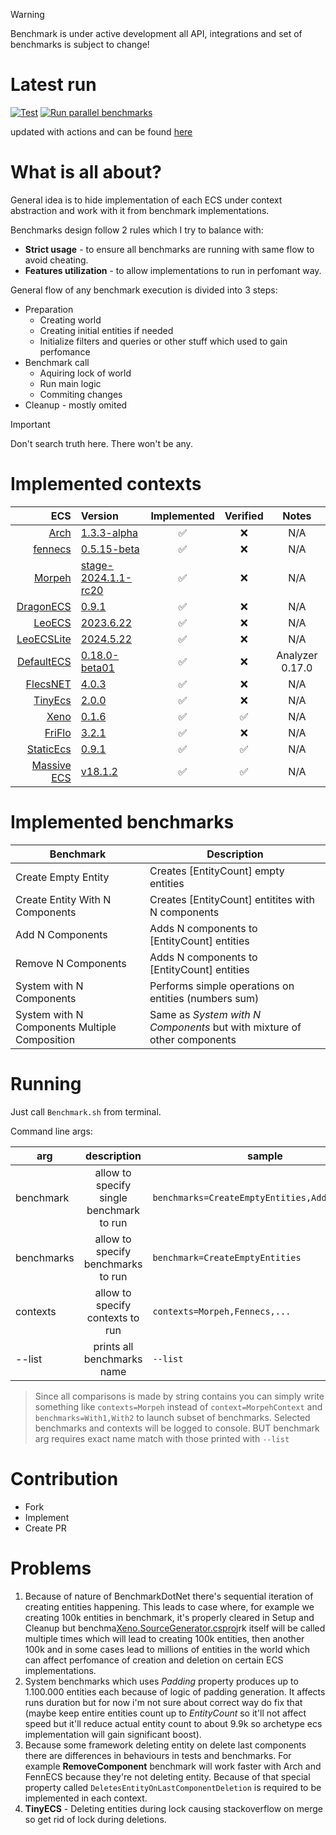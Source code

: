 > [!WARNING]
> Benchmark is under active development all API, integrations and set of benchmarks is subject to change!
>

# Latest run

[![Test](https://github.com/blackbone/other-ecs-benchmarks/actions/workflows/test.yml/badge.svg)](https://github.com/blackbone/other-ecs-benchmarks/actions/workflows/test.yml)
[![Run parallel benchmarks](https://github.com/blackbone/other-ecs-benchmarks/actions/workflows/benchmark.yml/badge.svg)](https://github.com/blackbone/other-ecs-benchmarks/actions/workflows/benchmark.yml)

updated with actions and can be found [here](https://gist.github.com/blackbone/6d254a684cf580441bf58690ad9485c3)

# What is all about?

General idea is to hide implementation of each ECS under context abstraction and work with it from benchmark
implementations.

Benchmarks design follow 2 rules which I try to balance with:

* **Strict usage** - to ensure all benchmarks are running with same flow to avoid cheating.
* **Features utilization** - to allow implementations to run in perfomant way.

General flow of any benchmark execution is divided into 3 steps:

* Preparation
    * Creating world
    * Creating initial entities if needed
    * Initialize filters and queries or other stuff which used to gain perfomance
* Benchmark call
    * Aquiring lock of world
    * Run main logic
    * Commiting changes
* Cleanup - mostly omited

> [!IMPORTANT]
> Don't search truth here. There won't be any.

# Implemented contexts

|                                                           ECS | Version                                                                                                   | Implemented | Verified |      Notes      |
|--------------------------------------------------------------:|:----------------------------------------------------------------------------------------------------------|:-----------:|:--------:|:---------------:|
|                       [Arch](https://github.com/genaray/Arch) | [1.3.3-alpha](https://www.nuget.org/packages/Arch/1.3.3-alpha)                                            |      ✅      |    ❌     |       N/A       |
|                              [fennecs](https://fennecs.tech/) | [0.5.15-beta](https://www.nuget.org/packages/fennecs/0.5.15-beta)                                         |      ✅      |    ❌     |       N/A       |
|                  [Morpeh](https://github.com/scellecs/morpeh) | [stage-2024.1.1-rc20](https://github.com/scellecs/morpeh/releases/tag/2024.1.1-rc20)                      |      ✅      |    ❌     |       N/A       |
|          [DragonECS](https://github.com/DCFApixels/DragonECS) | [0.9.1](https://github.com/DCFApixels/DragonECS/releases/tag/0.9.1)                                       |      ✅      |    ❌     |       N/A       |
|                     [LeoECS](https://github.com/Leopotam/ecs) | [2023.6.22](https://github.com/Leopotam/ecs/releases/tag/2023.6.22)                                       |      ✅      |    ❌     |       N/A       |
|             [LeoECSLite](https://github.com/Leopotam/ecslite) | [2024.5.22](https://github.com/Leopotam/ecslite/releases/tag/2024.5.22)                                   |      ✅      |    ❌     |       N/A       |
|            [DefaultECS](https://github.com/Doraku/DefaultEcs) | [0.18.0-beta01](https://github.com/Doraku/DefaultEcs/releases/tag/0.18.0-beta01)                          |      ✅      |    ❌     | Analyzer 0.17.0 |
|    [FlecsNET](https://github.com/BeanCheeseBurrito/Flecs.NET) | [4.0.3](https://www.nuget.org/packages/Flecs.NET.Release/4.0.3)                                           |      ✅      |    ❌     |       N/A       |
|           [TinyEcs](https://github.com/andreakarasho/TinyEcs) | [2.0.0](https://www.nuget.org/packages/TinyEcs.Main/2.0.0)                                                |      ✅      |    ❌     |       N/A       |
|                     [Xeno](https://github.com/blackbone/xeno) | [0.1.6](https://github.com/blackbone/xeno/releases/tag/0.1.6)                                             |      ✅      |    ✅     |       N/A       |
|         [FriFlo](https://github.com/friflo/Friflo.Engine.ECS) | [3.2.1](https://www.nuget.org/packages/Friflo.Engine.ECS/3.2.1)                                           |      ✅      |    ❌     |       N/A       |
| [StaticEcs](https://github.com/Felid-Force-Studios/StaticEcs) | [0.9.1](https://github.com/Felid-Force-Studios/StaticEcs/commit/e0914dc1aec394f200245c0cd5c6a44f32759ac4) |      ✅      |    ✅     |       N/A       |
|        [Massive ECS](https://github.com/nilpunch/massive-ecs) | [v18.1.2](https://github.com/nilpunch/massive-ecs/releases/tag/v18.1.2)                                   |      ✅      |    ✅     |       N/A       |

# Implemented benchmarks

| Benchmark                                     | Description                                                             |
|-----------------------------------------------|-------------------------------------------------------------------------|
| Create Empty Entity                           | Creates [EntityCount] empty entities                                    |
| Create Entity With N Components               | Creates [EntityCount] entitites with N components                       |
| Add N Components                              | Adds N components to [EntityCount] entities                             |
| Remove N Components                           | Adds N components to [EntityCount] entities                             |
| System with N Components                      | Performs simple operations on entities (numbers sum)                    |
| System with N Components Multiple Composition | Same as *System with N Components* but with mixture of other components |

# Running

Just call `Benchmark.sh` from terminal.

Command line args:

| arg        |               description                | sample                                         |
|------------|:----------------------------------------:|------------------------------------------------|
| benchmark  | allow to specify single benchmark to run | `benchmarks=CreateEmptyEntities,Add1Component` |
| benchmarks |    allow to specify benchmarks to run    | `benchmark=CreateEmptyEntities`                |
| contexts   |     allow to specify contexts to run     | `contexts=Morpeh,Fennecs,...`                  |
| --list     |        prints all benchmarks name        | `--list`                                       |

> Since all comparisons is made by string contains you can simply write something like `contexts=Morpeh`
> instead of `context=MorpehContext`
> and `benchmarks=With1,With2` to launch subset of benchmarks.
> Selected benchmarks and contexts will be logged to console.
> BUT benchmark arg requires exact name match with those printed with `--list`

# Contribution

- Fork
- Implement
- Create PR

# Problems

1. Because of nature of BenchmarkDotNet there's sequential iteration of creating entities happening.
   This leads to case where, for example we creating 100k entities in benchmark, it's properly cleared
   in Setup and Cleanup but benchma[Xeno.SourceGenerator.csproj](submodules/Xeno/src%7E/Xeno.SourceGenerator/Xeno.SourceGenerator.csproj)rk itself will be called multiple times which will lead to creating 100k entities,
   then another 100k and in some cases lead to millions of entities in the world which can affect perfomance of creation
   and deletion on certain ECS implementations.
2. System benchmarks which uses *Padding* property produces up to 1.100.000 entities each because of logic of padding
   generation. It affects runs duration but for now i'm not sure about correct way do fix that (maybe keep entire
   entities
   count up to *EntityCount* so it'll not affect speed but it'll reduce actual entity count to about 9.9k so archetype
   ecs
   implementation will gain significant boost).
3. Because some framework deleting entity on delete last components there are differences in behaviours in tests and
   benchmarks.
   For example **RemoveComponent** benchmark will work faster with Arch and FennECS because they're not deleting entity.
   Because of that special property called `DeletesEntityOnLastComponentDeletion` is required to be implemented in each
   context.
4. **TinyECS** - Deleting entities during lock causing stackoverflow on merge so get rid of lock during deletions.
